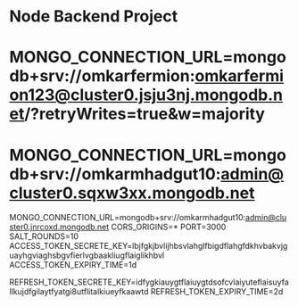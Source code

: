 # Node Backend Project

# MONGO_CONNECTION_URL=mongodb+srv://omkarfermion:omkarfermion123@cluster0.jsju3nj.mongodb.net/?retryWrites=true&w=majority

# MONGO_CONNECTION_URL=mongodb+srv://omkarmhadgut10:admin@cluster0.sqxw3xx.mongodb.net

MONGO_CONNECTION_URL=mongodb+srv://omkarmhadgut10:admin@cluster0.jnrcoxd.mongodb.net
CORS_ORIGINS=\*
PORT=3000
SALT_ROUNDS=10
ACCESS_TOKEN_SECRETE_KEY=lbjfgkjbvlijhbsvlahglfbigdflahgfdkhvbakvjguayhgviaghsbgvfierlvgbaakliugflaiglikhbvl
ACCESS_TOKEN_EXPIRY_TIME=1d

REFRESH_TOKEN_SECRETE_KEY=idfygkiauygtflaiuygtdsofcvlaiyuteflaisuyfallkujdfgilaytfyatgi8utflitalkiueyfkaawtd
REFRESH_TOKEN_EXPIRY_TIME=2d
